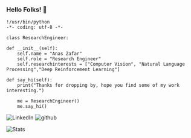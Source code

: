 ### Hello Folks! 👋


    !/usr/bin/python
    -*- coding: utf-8 -*-
    
    class ResearchEngineer:
    
    def __init__(self):
        self.name = "Anas Zafar"
        self.role = "Research Engineer"
        self.researchinterests = ["Computer Vision", "Natural Language Processing","Deep Reinforcement Learning"]

    def say_hi(self):
        print("Thanks for dropping by, hope you find some of my work interesting.")
        
        me = ResearchEngineer()
        me.say_hi()

![LinkedIn](https://img.shields.io/badge/LinkedIn-0077B5?style=for-the-badge&logo=linkedin&logoColor=white)
![github](https://img.shields.io/badge/GitHub-000000?style=for-the-badge&logo=GitHub&logoColor=white)

![Stats](https://github-readme-stats.vercel.app/api?username={https://github.com/anas-zafar})


<!--
**anas-zafar/anas-zafar** is a ✨ _special_ ✨ repository because its `README.md` (this file) appears on your GitHub profile.
![github](https://img.shields.io/badge/GitHub-000000?style=for-the-badge&logo=GitHub&logoColor=white)]
Here are some ideas to get you started:

- 🔭 I’m currently working on ...
- 🌱 I’m currently learning ...
- 👯 I’m looking to collaborate on ...
- 🤔 I’m looking for help with ...
- 💬 Ask me about ...
- 📫 How to reach me: ...
- 😄 Pronouns: ...
- ⚡ Fun fact: ...
-->
